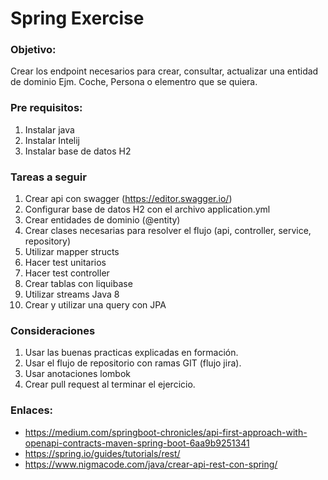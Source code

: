 # Spring Exercise

### Objetivo: 

Crear los endpoint necesarios para crear, consultar, actualizar una entidad 
de dominio Ejm. Coche, Persona o elementro que se quiera.

### Pre requisitos:

1. Instalar java
2. Instalar Intelij
3. Instalar base de datos H2

### Tareas a seguir

1. Crear api con swagger (https://editor.swagger.io/)
2. Configurar base de datos H2 con el archivo application.yml
3. Crear entidades de dominio (@entity)
4. Crear clases necesarias para resolver el flujo (api, controller, service, repository)
5. Utilizar mapper structs
6. Hacer test unitarios
7. Hacer test controller
8. Crear tablas con liquibase
9. Utilizar streams Java 8 
10. Crear y utilizar una query con JPA

### Consideraciones

1. Usar las buenas practicas explicadas en formación.
2. Usar el flujo de repositorio con ramas GIT (flujo jira).
3. Usar anotaciones lombok
4. Crear pull request al terminar el ejercicio.


### Enlaces:

- https://medium.com/springboot-chronicles/api-first-approach-with-openapi-contracts-maven-spring-boot-6aa9b9251341
- https://spring.io/guides/tutorials/rest/
- https://www.nigmacode.com/java/crear-api-rest-con-spring/



